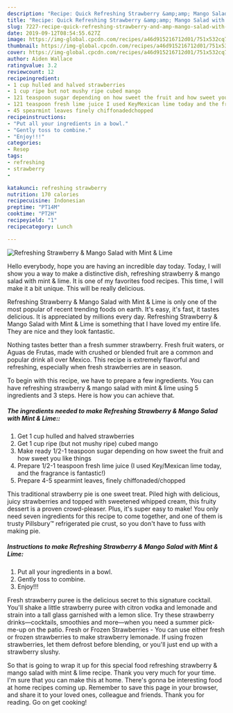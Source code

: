 ```yaml
---
description: "Recipe: Quick Refreshing Strawberry &amp;amp; Mango Salad with Mint &amp;amp; Lime"
title: "Recipe: Quick Refreshing Strawberry &amp;amp; Mango Salad with Mint &amp;amp; Lime"
slug: 7227-recipe-quick-refreshing-strawberry-and-amp-mango-salad-with-mint-and-amp-lime
date: 2019-09-12T08:54:55.627Z
image: https://img-global.cpcdn.com/recipes/a46d915216712d01/751x532cq70/refreshing-strawberry-mango-salad-with-mint-lime-recipe-main-photo.jpg
thumbnail: https://img-global.cpcdn.com/recipes/a46d915216712d01/751x532cq70/refreshing-strawberry-mango-salad-with-mint-lime-recipe-main-photo.jpg
cover: https://img-global.cpcdn.com/recipes/a46d915216712d01/751x532cq70/refreshing-strawberry-mango-salad-with-mint-lime-recipe-main-photo.jpg
author: Aiden Wallace
ratingvalue: 3.2
reviewcount: 12
recipeingredient:
- 1 cup hulled and halved strawberries
- 1 cup ripe but not mushy ripe cubed mango
- 121 teaspoon sugar depending on how sweet the fruit and how sweet you like things
- 121 teaspoon fresh lime juice I used KeyMexican lime today and the fragrance is fantastic
- 45 spearmint leaves finely chiffonadedchopped
recipeinstructions:
- "Put all your ingredients in a bowl."
- "Gently toss to combine."
- "Enjoy!!!"
categories:
- Resep
tags:
- refreshing
- strawberry
- 

katakunci: refreshing strawberry 
nutrition: 170 calories
recipecuisine: Indonesian
preptime: "PT14M"
cooktime: "PT2H"
recipeyield: "1"
recipecategory: Lunch

---
```



![Refreshing Strawberry &amp; Mango Salad with Mint &amp; Lime](https://img-global.cpcdn.com/recipes/a46d915216712d01/751x532cq70/refreshing-strawberry-mango-salad-with-mint-lime-recipe-main-photo.jpg)

Hello everybody, hope you are having an incredible day today. Today, I will show you a way to make a distinctive dish, refreshing strawberry &amp; mango salad with mint &amp; lime. It is one of my favorites food recipes. This time, I will make it a bit unique. This will be really delicious.

Refreshing Strawberry &amp; Mango Salad with Mint &amp; Lime is only one of the most popular of recent trending foods on earth. It's easy, it's fast, it tastes delicious. It is appreciated by millions every day. Refreshing Strawberry &amp; Mango Salad with Mint &amp; Lime is something that I have loved my entire life. They are nice and they look fantastic.

Nothing tastes better than a fresh summer strawberry. Fresh fruit waters, or Aguas de Frutas, made with crushed or blended fruit are a common and popular drink all over Mexico. This recipe is extremely flavorful and refreshing, especially when fresh strawberries are in season.


To begin with this recipe, we have to prepare a few ingredients. You can have refreshing strawberry &amp; mango salad with mint &amp; lime using 5 ingredients and 3 steps. Here is how you can achieve that.

##### The ingredients needed to make Refreshing Strawberry &amp; Mango Salad with Mint &amp; Lime::

1. Get 1 cup hulled and halved strawberries
1. Get 1 cup ripe (but not mushy ripe) cubed mango
1. Make ready 1/2-1 teaspoon sugar depending on how sweet the fruit and how sweet you like things
1. Prepare 1/2-1 teaspoon fresh lime juice (I used Key/Mexican lime today, and the fragrance is fantastic!)
1. Prepare 4-5 spearmint leaves, finely chiffonaded/chopped


This traditional strawberry pie is one sweet treat. Piled high with delicious, juicy strawberries and topped with sweetened whipped cream, this fruity dessert is a proven crowd-pleaser. Plus, it&#39;s super easy to make! You only need seven ingredients for this recipe to come together, and one of them is trusty Pillsbury™ refrigerated pie crust, so you don&#39;t have to fuss with making pie. 

##### Instructions to make Refreshing Strawberry &amp; Mango Salad with Mint &amp; Lime:

1. Put all your ingredients in a bowl.
1. Gently toss to combine.
1. Enjoy!!!


Fresh strawberry puree is the delicious secret to this signature cocktail. You&#39;ll shake a little strawberry puree with citron vodka and lemonade and strain into a tall glass garnished with a lemon slice. Try these strawberry drinks—cocktails, smoothies and more—when you need a summer pick-me-up on the patio. Fresh or Frozen Strawberries - You can use either fresh or frozen strawberries to make strawberry lemonade. If using frozen strawberries, let them defrost before blending, or you&#39;ll just end up with a strawberry slushy. 

So that is going to wrap it up for this special food refreshing strawberry &amp; mango salad with mint &amp; lime recipe. Thank you very much for your time. I'm sure that you can make this at home. There's gonna be interesting food at home recipes coming up. Remember to save this page in your browser, and share it to your loved ones, colleague and friends. Thank you for reading. Go on get cooking!
